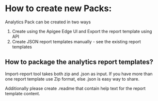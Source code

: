 How to create new Packs:
========================

Analytics Pack can be created in two ways <BR>

1. Create using the Apigee Edge UI and Export the report template using API <BR>
2. Create JSON report templates manually - see the existing report templates <BR>


How to package the analytics report templates?
----------------------------------------------

Import-report tool takes both zip and .json as input. If you have more than one report template use Zip format, else .json is easy way to share.

Additionally please create <report-template-name>.readme that contain help text for the report template content.
 
